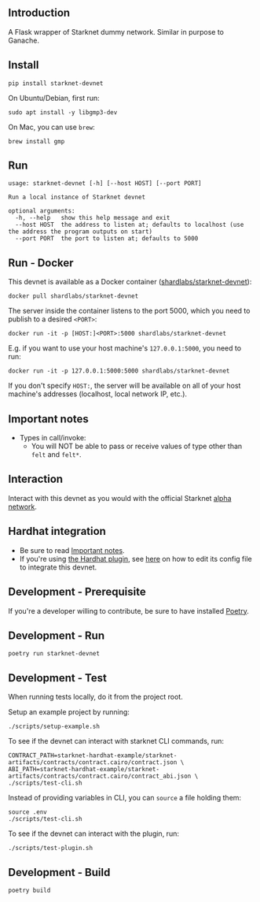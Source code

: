 ## Introduction
A Flask wrapper of Starknet dummy network. Similar in purpose to Ganache.

## Install
```text
pip install starknet-devnet
```

On Ubuntu/Debian, first run:
```text
sudo apt install -y libgmp3-dev
```

On Mac, you can use `brew`:
```text
brew install gmp
```

## Run
```text
usage: starknet-devnet [-h] [--host HOST] [--port PORT]

Run a local instance of Starknet devnet

optional arguments:
  -h, --help   show this help message and exit
  --host HOST  the address to listen at; defaults to localhost (use the address the program outputs on start)
  --port PORT  the port to listen at; defaults to 5000
```

## Run - Docker
This devnet is available as a Docker container ([shardlabs/starknet-devnet](https://hub.docker.com/repository/docker/shardlabs/starknet-devnet)):
```text
docker pull shardlabs/starknet-devnet
```

The server inside the container listens to the port 5000, which you need to publish to a desired `<PORT>`:
```text
docker run -it -p [HOST:]<PORT>:5000 shardlabs/starknet-devnet
```
E.g. if you want to use your host machine's `127.0.0.1:5000`, you need to run:
```text
docker run -it -p 127.0.0.1:5000:5000 shardlabs/starknet-devnet
```
If you don't specify `HOST:`, the server will be available on all of your host machine's addresses (localhost, local network IP, etc.).

## Important notes
- Types in call/invoke:
  - You will NOT be able to pass or receive values of type other than `felt` and `felt*`.

## Interaction
Interact with this devnet as you would with the official Starknet [alpha network](https://www.cairo-lang.org/docs/hello_starknet/amm.html?highlight=alpha#interaction-examples).

## Hardhat integration
- Be sure to read [Important notes](#important-notes).
- If you're using [the Hardhat plugin](https://github.com/Shard-Labs/starknet-hardhat-plugin), see [here](https://github.com/Shard-Labs/starknet-hardhat-plugin#testing-network) on how to edit its config file to integrate this devnet.

## Development - Prerequisite
If you're a developer willing to contribute, be sure to have installed [Poetry](https://pypi.org/project/poetry/).

## Development - Run
```text
poetry run starknet-devnet
```

## Development - Test
When running tests locally, do it from the project root.

Setup an example project by running:
```text
./scripts/setup-example.sh
```

To see if the devnet can interact with starknet CLI commands, run:
```text
CONTRACT_PATH=starknet-hardhat-example/starknet-artifacts/contracts/contract.cairo/contract.json \
ABI_PATH=starknet-hardhat-example/starknet-artifacts/contracts/contract.cairo/contract_abi.json \
./scripts/test-cli.sh
```

Instead of providing variables in CLI, you can `source` a file holding them:
```text
source .env
./scripts/test-cli.sh
```

To see if the devnet can interact with the plugin, run:
```text
./scripts/test-plugin.sh
```

## Development - Build
```text
poetry build
```
